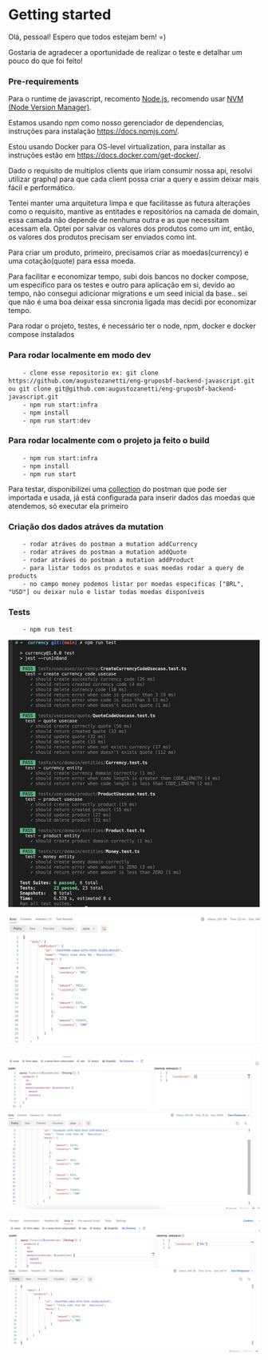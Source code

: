 # Getting started

Olá, pessoal! Espero que todos estejam bem! =)

Gostaria de agradecer a oportunidade de realizar o teste e detalhar um pouco do que foi feito!

### Pre-requirements

Para o runtime de javascript, recomento [Node.js](https://nodejs.org/en/), recomendo usar [NVM \(Node Version Manager\)](https://github.com/nvm-sh/nvm).

Estamos usando npm como nosso gerenciador de dependencias, instruções para instalação
https://docs.npmjs.com/.

Estou usando Docker para OS-level virtualization, para installar as instruções estão em
https://docs.docker.com/get-docker/.

Dado o requisito de multiplos clients que iriam consumir nossa api, resolvi utilizar graphql para que cada client possa criar a query e assim
deixar mais fácil e performático.

Tentei manter uma arquitetura limpa e que facilitasse as futura alterações como o requisito, mantive as entitades e repositórios na camada
de domain, essa camada não depende de nenhuma outra e as que necessitam acessam ela.
Optei por salvar os valores dos produtos como um int, então, os valores dos produtos precisam ser enviados como int.

Para criar um produto, primeiro, precisamos criar as moedas(currency) e uma cotação(quote) para essa moeda.

Para facilitar e economizar tempo, subi dois bancos no docker compose, um especifico para os testes e outro para aplicação em si, devido ao tempo, não consegui adicionar migrations e um seed inicial da base.. sei que não é uma boa deixar essa sincronia ligada mas decidi por economizar tempo.

Para rodar o projeto, testes, é necessário ter o node, npm, docker e docker compose instalados

### Para rodar localmente em modo dev

```
    - clone esse repositorio ex: git clone https://github.com/augustozanetti/eng-gruposbf-backend-javascript.git ou git clone git@github.com:augustozanetti/eng-gruposbf-backend-javascript.git
    - npm run start:infra
    - npm install
    - npm run start:dev
```

### Para rodar localmente com o projeto ja feito o build

```
    - npm run start:infra
    - npm install
    - npm run start
```

Para testar, disponibilizei uma [collection](./currency.postman_collection.json) do postman que pode ser importada e usada, já está configurada para inserir dados das moedas que atendemos, só executar ela primeiro

### Criação dos dados atráves da mutation

```
    - rodar atráves do postman a mutation addCurrency
    - rodar atráves do postman a mutation addQuote
    - rodar atráves do postman a mutation addProduct
    - para listar todos os produtos e suas moedas rodar a query de products
    - no campo money podemos listar por moedas especificas ["BRL", "USD"] ou deixar nulo e listar todas moedas disponíveis

```

### Tests

```
    - npm run test
```

![](./images/tests.png "Tests")

![](./images/addProduct.png "Add Product")

![](./images/allProducts.png "All Products")

![](./images/filteredProducts.png "Filtered Products")
